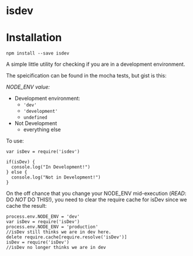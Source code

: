 isdev
===

# Installation

`npm install --save isdev`

A simple little utility for checking if you are in a development environment.

The speicification can be found in the mocha tests, but gist is this:

*NODE_ENV value:*
* Development environment:
  * `'dev'`
  * `'development'`
  * `undefined`
* Not Development
  * everything else


To use:

```
var isDev = require('isdev')

if(isDev) {
  console.log("In Development!")
} else {
  console.log("Not in Development!")
}
```

On the off chance that you change your NODE_ENV mid-execution (*READ*: DO _NOT_ DO THIS!), you need to clear the require cache for isDev since we cache the result:

```
process.env.NODE_ENV = 'dev'
var isDev = require('isDev')
process.env.NODE_ENV = 'production'
//isDev still thinks we are in dev here.
delete require.cache[require.resolve('isDev')]
isDev = require('isDev')
//isDev no longer thinks we are in dev
```
